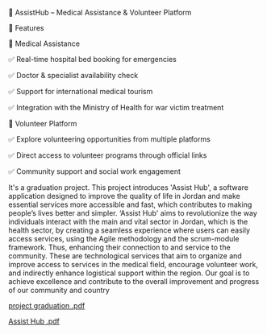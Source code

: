 🏥 AssistHub – Medical Assistance & Volunteer Platform

🚀 Features

🔹 Medical Assistance

✅ Real-time hospital bed booking for emergencies

✅ Doctor & specialist availability check

✅ Support for international medical tourism

✅ Integration with the Ministry of Health for war victim treatment

🔹 Volunteer Platform

✅ Explore volunteering opportunities from multiple platforms

✅ Direct access to volunteer programs through official links

✅ Community support and social work engagement

It's a graduation project. This project introduces 'Assist Hub', a software application designed to improve the quality of life in Jordan and make essential services more accessible and 
fast, which contributes to making people’s lives better and simpler. ‘Assist Hub' aims to revolutionize the way individuals interact with the main and vital sector in Jordan, which is 
the health sector, by creating a seamless experience where users can easily access services, using the Agile methodology and the scrum-module framework. Thus, enhancing their connection to and service to the community. These are technological services that aim to organize and improve access to services in the medical field, encourage volunteer work, and indirectly enhance logistical support within the region. Our goal is to achieve excellence and contribute to the overall improvement and progress of our community and country

[project graduation .pdf](https://github.com/user-attachments/files/18480506/project.graduation.pdf)

[Assist Hub .pdf](https://github.com/user-attachments/files/18480515/Assist.Hub.pdf)
